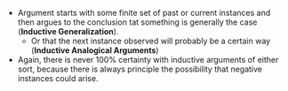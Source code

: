 - Argument starts with some finite set of past or current instances and then argues to the conclusion tat something is generally the case (**Inductive Generalization**).
	- Or that the next instance observed will probably be a certain way (**Inductive Analogical Arguments**)
- Again, there is never 100% certainty with inductive arguments of either sort, because there is always principle the possibility that negative instances could arise.